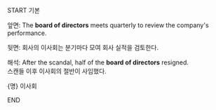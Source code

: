 START
기본

앞면:
The **board of directors** meets quarterly to review the company's performance.  

뒷면:
회사의 이사회는 분기마다 모여 회사 실적을 검토한다.

해석:
After the scandal, half of the **board of directors** resigned.  
스캔들 이후 이사회의 절반이 사임했다.

{명} 이사회
<!--ID: 1745568139283-->
END